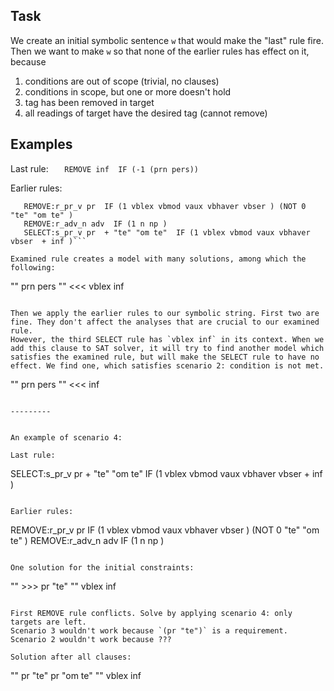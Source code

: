 Task
----

We create an initial symbolic sentence `w` that would make the "last" rule fire. Then we want to make `w` so that none of the earlier rules has effect on it, because

 1) conditions are out of scope (trivial, no clauses)
 2) conditions in scope, but one or more doesn't hold
 3) tag has been removed in target
 4) all readings of target have the desired tag (cannot remove)


Examples
--------

Last rule:
```   REMOVE inf  IF (-1 (prn pers))```

Earlier rules:
```
   REMOVE:r_pr_v pr  IF (1 vblex vbmod vaux vbhaver vbser ) (NOT 0 "te" "om te" )
   REMOVE:r_adv_n adv  IF (1 n np )
   SELECT:s_pr_v pr  + "te" "om te"  IF (1 vblex vbmod vaux vbhaver vbser  + inf )```

Examined rule creates a model with many solutions, among which the following:
```
  "<w1>"
        prn pers
  "<w2>"
        <<<
        vblex inf
```

Then we apply the earlier rules to our symbolic string. First two are fine. They don't affect the analyses that are crucial to our examined rule.
However, the third SELECT rule has `vblex inf` in its context. When we add this clause to SAT solver, it will try to find another model which satisfies the examined rule, but will make the SELECT rule to have no effect. We find one, which satisfies scenario 2: condition is not met.

```
  "<w1>"
        prn pers
  "<w2>"
        <<<
        inf
```

---------


An example of scenario 4:

Last rule:

```
  SELECT:s_pr_v pr  + "te" "om te"  IF (1 vblex vbmod vaux vbhaver vbser  + inf ) 
```

Earlier rules:
```
   REMOVE:r_pr_v pr  IF (1 vblex vbmod vaux vbhaver vbser ) (NOT 0 "te" "om te" )
   REMOVE:r_adv_n adv  IF (1 n np )
```

One solution for the initial constraints:

```
  "<w1>"
        >>>
        pr "te"
  "<w2>"
        vblex inf
```

First REMOVE rule conflicts. Solve by applying scenario 4: only targets are left.
Scenario 3 wouldn't work because `(pr "te")` is a requirement.
Scenario 2 wouldn't work because ???

Solution after all clauses:
```
"<w1>"
        pr "te"
        pr "om te"
"<w2>"
        vblex inf
```